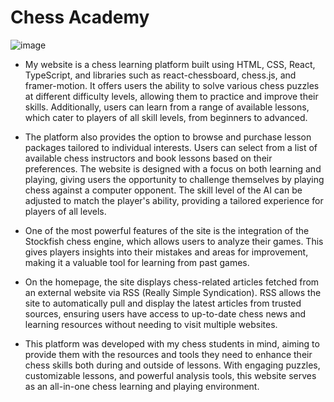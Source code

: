 <h1><b>Chess Academy</b></h1>

![image](https://github.com/user-attachments/assets/dbecc2f7-7d0f-46b6-bfe5-e09d3143ffbc)


* My website is a chess learning platform built using HTML, CSS, React, TypeScript, and libraries such as react-chessboard, chess.js, and framer-motion. It offers users the ability to solve various chess puzzles at different difficulty levels, allowing them to practice and improve their skills. Additionally, users can learn from a range of available lessons, which cater to players of all skill levels, from beginners to advanced.

* The platform also provides the option to browse and purchase lesson packages tailored to individual interests. Users can select from a list of available chess instructors and book lessons based on their preferences. The website is designed with a focus on both learning and playing, giving users the opportunity to challenge themselves by playing chess against a computer opponent. The skill level of the AI can be adjusted to match the player's ability, providing a tailored experience for players of all levels.

* One of the most powerful features of the site is the integration of the Stockfish chess engine, which allows users to analyze their games. This gives players insights into their mistakes and areas for improvement, making it a valuable tool for learning from past games.

* On the homepage, the site displays chess-related articles fetched from an external website via RSS (Really Simple Syndication). RSS allows the site to automatically pull and display the latest articles from trusted sources, ensuring users have access to up-to-date chess news and learning resources without needing to visit multiple websites.

* This platform was developed with my chess students in mind, aiming to provide them with the resources and tools they need to enhance their chess skills both during and outside of lessons. With engaging puzzles, customizable lessons, and powerful analysis tools, this website serves as an all-in-one chess learning and playing environment.
